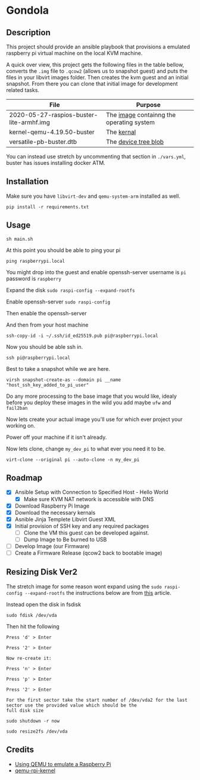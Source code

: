 # Gondola

## Description

This project should provide an ansible playbook that provisions a
emulated raspberry pi virtual machine on the local KVM machine.

A quick over view, this project gets the following files in the table bellow, converts the `.img` file to `.qcow2` (allows us to snapshot guest)
and puts the files in your libvirt images folder. Then creates the kvm guest and an initial snapshot. From there you can clone that initial image for development related tasks.

| File                                     | Purpose                                                                            |
| ---------------------------------------- | ---------------------------------------------------------------------------------- |
| 2020-05-27-raspios-buster-lite-armhf.img | The [image](https://www.raspberrypi.org/downloads/) containng the operating system |
| kernel-qemu-4.19.50-buster               | The [kernal](<https://en.wikipedia.org/wiki/Kernel_(operating_system)>)            |
| versatile-pb-buster.dtb                  | The [device tree blob](https://superuser.com/a/736988)                             |

You can instead use stretch by uncommenting that section in `./vars.yml`, buster has issues installing docker ATM.

## Installation

Make sure you have `libvirt-dev` and `qemu-system-arm` installed as well.

`pip install -r requirements.txt`

## Usage

`sh main.sh`

At this point you should be able to ping your pi

`ping raspberrypi.local`

You might drop into the guest and enable openssh-server username is `pi` password is `raspberry`

Expand the disk
`sudo raspi-config --expand-rootfs`

Enable openssh-server
`sudo raspi-config`

Then enable the openssh-server

And then from your host machine

`ssh-copy-id -i ~/.ssh/id_ed25519.pub pi@raspberrypi.local`

Now you should be able ssh in.

`ssh pi@raspberrypi.local`

Best to take a snapshot while we are here.

`virsh snapshot-create-as --domain pi __name "host_ssh_key_added_to_pi_user"`

Do any more processing to the base image that you would like, idealy before you deploy these images in the wild you add
maybe `ufw` and `fail2ban`

Now lets create your actual image you'll use for which ever project your working on.

Power off your machine if it isn't already.

Now lets clone, change `my_dev_pi` to what ever you need it to be.

`virt-clone --original pi --auto-clone -n my_dev_pi`

## Roadmap

- [x] Ansible Setup with Connection to Specified Host - Hello World
  - [x] Make sure KVM NAT network is accessible with DNS
- [x] Download Raspberry Pi Image
- [x] Download the necessary kernals
- [x] Asnible Jinja Templete Libvirt Guest XML
- [x] Initial provision of SSH key and any required packages
  - [ ] Clone the VM this guest can be developed against.
  - [ ] Dump Image to Be burned to USB
- [ ] Develop Image (our Firmware)
- [ ] Create a Firmware Release (qcow2 back to bootable image)

## Resizing Disk Ver2

The stretch image for some reason wont expand using the
`sudo raspi-config --expand-rootfs` the instructions below are from [this](https://raspberry-projects.com/pi/pi-operating-systems/raspbian/troubleshooting/expand-filesystem-issues)
article.

Instead open the disk in fsdisk

`sudo fdisk /dev/vda`

Then hit the following

```
Press 'd' > Enter

Press '2' > Enter

Now re-create it:

Press 'n' > Enter

Press 'p' > Enter

Press '2' > Enter

For the first sector take the start number of /dev/vda2 for the last sector use the provided value which should be the
full disk size

sudo shutdown -r now

sudo resize2fs /dev/vda
```

## Credits

- [Using QEMU to emulate a Raspberry Pi](https://blog.agchapman.com/using-qemu-to-emulate-a-raspberry-pi/)
- [qemu-rpi-kernel](https://github.com/dhruvvyas90/qemu-rpi-kernel)
